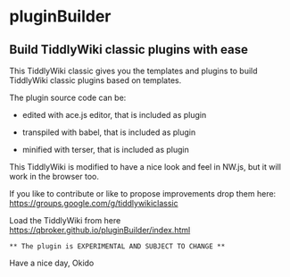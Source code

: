 # pluginBuilder
## Build TiddlyWiki classic plugins with ease

This TiddlyWiki classic gives you the templates and plugins to build TiddlyWiki classic plugins based on templates.

The plugin source code can be:
- edited with ace.js editor, that is included as plugin

- transpiled with babel, that is included as plugin

- minified with terser, that is included as plugin

This TiddlyWiki is modified to have a nice look and feel in NW.js, but it will work in the browser too.

If you like to contribute or like to propose improvements drop them here: https://groups.google.com/g/tiddlywikiclassic

Load the TiddlyWiki from here https://qbroker.github.io/pluginBuilder/index.html

```
** The plugin is EXPERIMENTAL AND SUBJECT TO CHANGE **
```


Have a nice day, Okido
